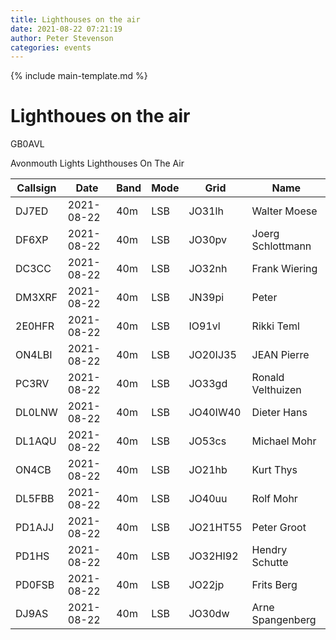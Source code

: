 ```yaml
---
title: Lighthouses on the air
date: 2021-08-22 07:21:19
author: Peter Stevenson
categories: events
---
```


{% include main-template.md %}

# Lighthoues on the air

GB0AVL

Avonmouth Lights Lighthouses On The Air

| Callsign | Date       | Band | Mode | Grid     | Name              |
|----------|------------|------|------|----------|-------------------|
| DJ7ED    | 2021-08-22 | 40m  | LSB  | JO31lh   | Walter Moese      |
| DF6XP    | 2021-08-22 | 40m  | LSB  | JO30pv   | Joerg Schlottmann |
| DC3CC    | 2021-08-22 | 40m  | LSB  | JO32nh   | Frank Wiering     |
| DM3XRF   | 2021-08-22 | 40m  | LSB  | JN39pi   | Peter             |
| 2E0HFR   | 2021-08-22 | 40m  | LSB  | IO91vl   | Rikki Teml        |
| ON4LBI   | 2021-08-22 | 40m  | LSB  | JO20IJ35 | JEAN Pierre       |
| PC3RV    | 2021-08-22 | 40m  | LSB  | JO33gd   | Ronald Velthuizen |
| DL0LNW   | 2021-08-22 | 40m  | LSB  | JO40IW40 | Dieter Hans       |
| DL1AQU   | 2021-08-22 | 40m  | LSB  | JO53cs   | Michael Mohr      |
| ON4CB    | 2021-08-22 | 40m  | LSB  | JO21hb   | Kurt Thys         |
| DL5FBB   | 2021-08-22 | 40m  | LSB  | JO40uu   | Rolf Mohr         |
| PD1AJJ   | 2021-08-22 | 40m  | LSB  | JO21HT55 | Peter Groot       |
| PD1HS    | 2021-08-22 | 40m  | LSB  | JO32HI92 | Hendry Schutte    |
| PD0FSB   | 2021-08-22 | 40m  | LSB  | JO22jp   | Frits Berg        |
| DJ9AS    | 2021-08-22 | 40m  | LSB  | JO30dw   | Arne Spangenberg  |